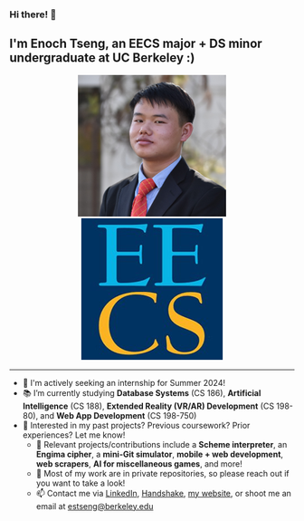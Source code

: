 ### Hi there! 👋

## I'm Enoch Tseng, an EECS major + DS minor undergraduate at UC Berkeley :)



<p align="center">
  <img src="Enoch_Headshot.jpg" alt="Picture of Enoch Tseng" height="250" width="262" />
  <img src="EECS_Logo.jpg" alt="EECS" height="250" width="250" />
</p>

---

- 🔎 I'm actively seeking an internship for Summer 2024!
- 📚 I’m currently studying **Database Systems** (CS 186), **Artificial Intelligence** (CS 188), **Extended Reality (VR/AR) Development** (CS 198-80), and **Web App Development** (CS 198-750)
- 🧐 Interested in my past projects? Previous coursework? Prior experiences? Let me know!
  - 🚀 Relevant projects/contributions include a **Scheme interpreter**, an **Engima cipher**, a **mini-Git simulator**, **mobile + web development**, **web scrapers**, **AI for miscellaneous games**, and more!
  - 🏰 Most of my work are in private repositories, so please reach out if you want to take a look!
  - 📫 Contact me via [LinkedIn](https://www.linkedin.com/in/enoch-tseng/), [Handshake](https://app.joinhandshake.com/stu/users/33148613), [my website](https://enoch-tseng.github.io/), or shoot me an email at estseng@berkeley.edu

<!--
**enoch-tseng/enoch-tseng** is a ✨ _special_ ✨ repository because its `README.md` (this file) appears on your GitHub profile.

Here are some ideas to get you started:

- 🔭 I’m currently working on ...
- 🌱 I’m currently learning ...
- 👯 I’m looking to collaborate on ...
- 🤔 I’m looking for help with ...
- 💬 Ask me about ...
- 📫 How to reach me: ...
- 😄 Pronouns: ...
- ⚡ Fun fact: ...
-->

